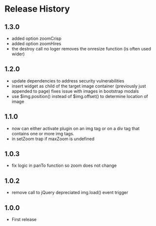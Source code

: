 # Release History
## 1.3.0
- added option zoomCrisp
- added option zoomHires
- the destroy call no loger removes the onresize function (is often used wider)

## 1.2.0
- update dependencies to address security vulnerabilities
- insert widget as child of the target image container (previously just appended to page) fixes issue with images in bootstrap modals
- use $img.position() instead of $img.offset() to determine location of image

## 1.1.0
- now can either activate plugin on an img tag or on a div tag that contains one or more img tags.
- in setZoom trap if maxZoom is undefined

## 1.0.3
- fix logic in panTo function so zoom does not change

## 1.0.2
- remove call to jQuery depreciated img.load() event trigger

## 1.0.0
- First release 
